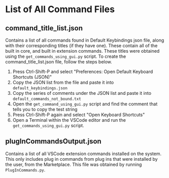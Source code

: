 # List of All Command Files

## command_title_list.json
Contains a list of all commands found in  Default Keybindings json file, along with their corresponding titles (if they have one). These contain all of the built in core, and built in extension commands. These titles were obtained using the `get_commands_using_gui.py` script. To create the command_title_list.json file, follow the steps below. 
1. Press Ctrl-Shift-P and select "Preferences: Open Default Keyboard Shortcuts (JSON)"
2. Copy the JSON list from the file and paste it into `default_keybindings.json`
3. Copy the series of comments under the JSON list and paste it into `default_commands_not_bound.txt`
4. Open the `get_command_using_gui.py` script and find the comment that tells you to copy the test string
5. Press Ctrl-Shift-P again and select "Open Keyboard Shortcuts"
6. Open a Terminal within the VSCode editor and run the `get_commands_using_gui.py` script.

## plugInCommandsOutput.json
Contains a list of all VSCode extension commands installed on the system. This only includes plug in commands from plug ins that were installed by the user, from the Marketplace. This file was obtained by running `PlugInCommands.py`.
